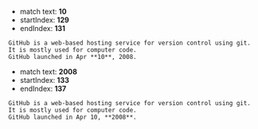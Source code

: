 
- match text: **10**
- startIndex: **129**
- endIndex: **131**

```
GitHub is a web-based hosting service for version control using git.
It is mostly used for computer code.
GitHub launched in Apr **10**, 2008.

```



- match text: **2008**
- startIndex: **133**
- endIndex: **137**

```
GitHub is a web-based hosting service for version control using git.
It is mostly used for computer code.
GitHub launched in Apr 10, **2008**.

```

